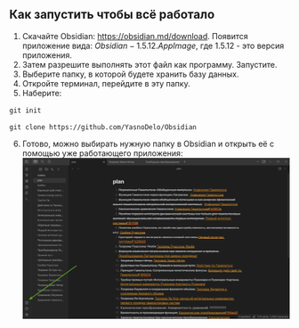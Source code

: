 ## Как запустить чтобы всё работало

1. Скачайте Obsidian: https://obsidian.md/download. Появится приложение вида: $Obsidian-1.5.12.AppImage$, где $1.5.12$ - это версия приложения.
2. Затем разрешите выполнять этот файл как программу. Запустите.
3. Выберите папку, в которой будете хранить базу данных. 
4. Откройте терминал, перейдите в эту папку.
5. Наберите: 
```shell
git init
```
```shell
git clone https://github.com/YasnoDelo/Obsidian
```
6. Готово, можно выбирать нужную папку в Obsidian и открыть её с помощью уже работающего приложения:
![pic](pictures/pic.png)
